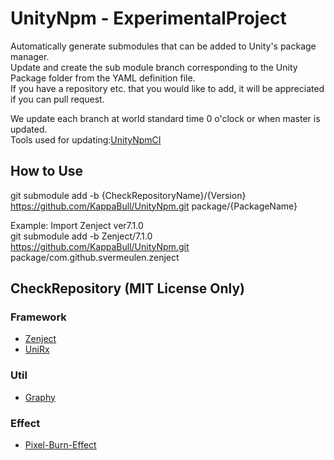 # UnityNpm - ExperimentalProject
Automatically generate submodules that can be added to Unity's package manager.  
Update and create the sub module branch corresponding to the Unity Package folder from the YAML definition file.  
If you have a repository etc. that you would like to add, it will be appreciated if you can pull request.  
  
We update each branch at world standard time 0 o'clock or when master is updated.  
Tools used for updating:[UnityNpmCI](https://github.com/KappaBull/UnityNpmCI)

## How to Use
git submodule add -b {CheckRepositoryName}/{Version} https://github.com/KappaBull/UnityNpm.git package/{PackageName}  
  
Example: Import Zenject ver7.1.0  
git submodule add -b Zenject/7.1.0 https://github.com/KappaBull/UnityNpm.git package/com.github.svermeulen.zenject  

## CheckRepository (MIT License Only)
### Framework
- [Zenject](https://github.com/svermeulen/Zenject)
- [UniRx](https://github.com/neuecc/UniRx.git)

### Util
- [Graphy](https://github.com/Tayx94/graphy)

### Effect
- [Pixel-Burn-Effect](https://github.com/Shealynntate/Pixel-Burn-Effect)